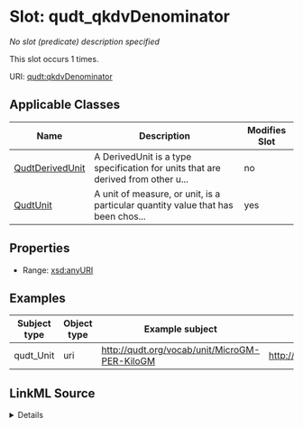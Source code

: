 

# Slot: qudt_qkdvDenominator


_No slot (predicate) description specified_






This slot occurs 1 times.


URI: [qudt:qkdvDenominator](http://qudt.org/schema/qudt/qkdvDenominator)



<!-- no inheritance hierarchy -->





## Applicable Classes

| Name | Description | Modifies Slot |
| --- | --- | --- |
| [QudtDerivedUnit](../classes/QudtDerivedUnit.md) | A DerivedUnit is a type specification for units that are derived from other u... |  no  |
| [QudtUnit](../classes/QudtUnit.md) | A unit of measure, or unit, is a particular quantity value that has been chos... |  yes  |







## Properties

* Range: [xsd:anyURI](http://www.w3.org/2001/XMLSchema#anyURI)






## Examples

| Subject type | Object type | Example subject | Example object | Occurrences |
| --- | --- | --- | --- | --- |
| qudt_Unit | uri | http://qudt.org/vocab/unit/MicroGM-PER-KiloGM | http://qudt.org/vocab/dimensionvector/A0E0L0I0M1H0T0D0 | 1 |




## LinkML Source

<details>

```yaml
name: qudt_qkdvDenominator
annotations:
  count:
    tag: count
    value: 1
description: No slot (predicate) description specified
examples:
- object:
    example_object: http://qudt.org/vocab/dimensionvector/A0E0L0I0M1H0T0D0
    example_object_type: uri
    example_predicate: qudt:qkdvDenominator
    example_subject: http://qudt.org/vocab/unit/MicroGM-PER-KiloGM
    example_subject_type: qudt_Unit
from_schema: sawgraph-kg
rank: 1000
slot_uri: qudt:qkdvDenominator
alias: qudt_qkdvDenominator
domain_of:
- qudt_Unit
range: uri

```
</details>